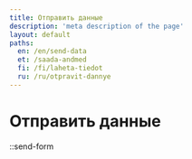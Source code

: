 ```yaml
---
title: Отправить данные
description: 'meta description of the page'
layout: default
paths:
  en: /en/send-data
  et: /saada-andmed
  fi: /fi/laheta-tiedot
  ru: /ru/otpravit-dannye
---
```


# Отправить данные

::send-form
